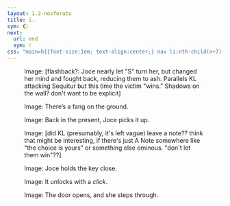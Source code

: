 ```yaml
---
layout: 1.2-nosferatu
title: i.
sym: 🌔︎
next:
  url: end
  sym: ☾
css: "main>h1{font-size:1em; text-align:center;} nav li:nth-child(n+7){display:none;} header h2{color:#404040;} nav li:nth-child(6){color:#808080;} main,figcaption{text-align:center;} p,figcaption{max-width:425px;}"
---
```

<figure><img src="https://via.placeholder.com/400x300.png" alt=""/><br/><img src="https://via.placeholder.com/400x300.png" alt=""/><br/><img src="https://via.placeholder.com/400x300.png" alt=""/>
<figcaption><span class="x">Image: </span>[flashback?: Joce nearly let "S" turn her, but changed her mind and fought back, reducing them to ash. Parallels KL attacking Sequitur but this time the victim "wins." Shadows on the wall? don't want to be explicit]</figcaption></figure>

<figure><img src="https://via.placeholder.com/400x300.png" alt=""/>
<figcaption><span class="x">Image: </span>There’s a fang on the ground.</figcaption></figure>

<figure><img src="https://via.placeholder.com/400x300.png" alt=""/>
<figcaption><span class="x">Image: </span>Back in the present, Joce picks it up.</figcaption></figure>

<figure><img src="https://via.placeholder.com/400x300.png" alt=""/>
<figcaption><span class="x">Image: </span>[did KL  (presumably, it's left vague) leave a note?? think that might be interesting, if there's just A Note somewhere like "the choice is yours" or something else ominous. "don't let them win"??]</figcaption></figure>

<figure><img src="https://via.placeholder.com/400x300.png" alt=""/>
<figcaption><span class="x">Image: </span>Joce holds the key close.</figcaption></figure>

<figure><img src="https://via.placeholder.com/400x300.png" alt=""/>
<figcaption><span class="x">Image: </span>It unlocks with a <i>click</i>.</figcaption></figure>

<figure><img src="https://via.placeholder.com/400x300.png" alt=""/>
<figcaption><span class="x">Image: </span>The door opens, and she steps through.</figcaption></figure>